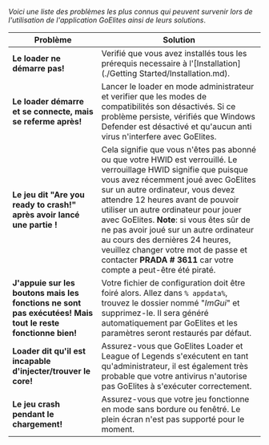 *Voici une liste des problèmes les plus connus qui peuvent survenir lors de l'utilisation de l'application GoElites ainsi de leurs solutions*.

| Problème | Solution |
|--|--|
| **Le loader ne démarre pas!** | Verifié que vous avez installés tous les prérequis necessaire à l'[Installation](./Getting Started/Installation.md). |
| **Le loader démarre et se connecte, mais se referme après!** | Lancer le loader en mode administrateur et verifier que les modes de compatibilités son désactivés. Si ce problème persiste, vérifiés que Windows Defender est désactivé et qu'aucun anti virus n'interfere avec GoElites. |
| **Le jeu dit "Are you ready to crash!" après avoir lancé une partie !** | Cela signifie que vous n'êtes pas abonné ou que votre HWID est verrouillé. Le verrouillage HWID signifie que puisque vous avez récemment joué avec GoElites sur un autre ordinateur, vous devez attendre 12 heures avant de pouvoir utiliser un autre ordinateur pour jouer avec GoElites. **Note**: si vous êtes sûr de ne pas avoir joué sur un autre ordinateur au cours des dernières 24 heures, veuillez changer votre mot de passe et contacter **PRADA # 3611** car votre compte a peut-être été piraté. |
| **J'appuie sur les boutons mais les fonctions ne sont pas exécutées! Mais tout le reste fonctionne bien!** | Votre fichier de configuration doit être foiré alors. Allez dans ``% appdata%``, trouvez le dossier nommé "*ImGui*" et supprimez-le. Il sera généré automatiquement par GoElites et les paramètres seront restaurés par défaut. |
| **Loader dit qu'il est incapable d'injecter/trouver le core!** | Assurez-vous que GoElites Loader et League of Legends s'exécutent en tant qu'administrateur, il est également très probable que votre antivirus n'autorise pas GoElites à s'exécuter correctement. |
| **Le jeu crash pendant le chargement!** | Assurez-vous que votre jeu fonctionne en mode sans bordure ou fenêtré. Le plein écran n'est pas supporté pour le moment. |

